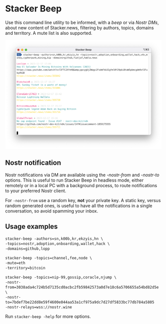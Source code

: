 # Stacker Beep

Use this command line utility to be informed, with a *beep* or via *Nostr DMs*, about new content of Stacker.news, filtering by authors, topics, domains and territory. A mute list is also supported.

![](screen.png)

## Nostr notification

Nostr notifications via DM are available using the *-nostr-from* and *-nostr-to* options. This is useful to run Stacker Beep in headless mode, either remotely or in a local PC with a background process, to route notifications to your preferred Nostr client.

For `-nostr-from` use a random key, **not** your private key. A static key, versus random generated ones, is useful to have all the notifications in a single conversation, so avoid spamming your inbox.

## Usage examples

```
stacker-beep -authors=sn,k00b,kr,ekzyis,hn \
-topics=nostr,adoption,onboarding,wallet,hack \
-domains=github,lopp
```

```
stacker-beep -topics=channel,fee,node \
-mute=eth
-territory=bitcoin
```

```
stacker-beep -topics=nip-99,gossip,coracle,njump \
-nostr-from=3038ada4c724b5d7135cd0acbc2fb59842573a0d7e18c6a5706655a54bd82d5e \
-nostr-to=7bdef7be22dd8e59f4600e044aa53a1cf975a9dc7d27df5833bc77db784a5805
-nostr-relays=wss://nostr.wine
```

Run `stacker-beep -help` for more options.
